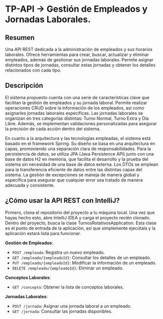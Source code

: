 # TP-API -> Gestión de Empleados y Jornadas Laborales.

## Resumen
Una API REST dedicada a la administración de empleados y sus horarios laborales. Ofrece herramientas para crear, buscar, actualizar y eliminar empleados, además de gestionar sus jornadas laborales. Permite asignar distintos tipos de jornadas, consultar estas jornadas y obtener los detalles relacionados con cada tipo.
## Descripción
El sistema propuesto cuenta con una serie de características clave que facilitan la gestión de empleados y su jornada laboral. Permite realizar operaciones CRUD sobre la información de los empleados, así como asignarles jornadas laborales específicas. Las jornadas laborales se organizan en tres categorías distintas: Turno Normal, Turno Extra y Día Libre. Además, se implementan validaciones personalizadas para asegurar la precisión de cada acción dentro del sistema.

En cuanto a la arquitectura y las tecnologías empleadas, el sistema está basado en el framework Spring. Su diseño se basa en una arquitectura en capas, promoviendo una separación clara de responsabilidades. Para la persistencia de datos, se utiliza JPA (Java Persistence API) junto con una base de datos H2 en memoria, que facilita el desarrollo y la prueba del sistema sin necesidad de una base de datos externa. Los DTOs se emplean para la transferencia eficiente de datos entre las distintas capas del sistema. La gestión de excepciones se maneja de manera global y específica para asegurar que cualquier error sea tratado de manera adecuada y consistente.

## ¿Cómo usar la API REST con IntelliJ?

Primero, clona el repositorio del proyecto a tu máquina local. Una vez que hayas hecho esto, abre IntelliJ IDEA y carga el proyecto recién clonado. Dentro del proyecto, busca la clase TurnosRotativosApplication. Esta clase es el punto de entrada de la aplicación, así que simplemente ejecútala y la aplicación estará lista para funcionar.

**Gestión de Empleados**:
- `POST /empleado`: Registra un nuevo empleado.
- `GET /empleado/{empleadoId}`: Consultar los detalles de un empleado.
- `PUT /empleado/{empleadoId}`: Modificar la información de un empleado.
- `DELETE /empleado/{empleadoId}`: Eliminar un empleado.

**Conceptos Laborales**:
- `GET /concepto`: Obtener la lista de conceptos laborales.

**Jornadas Laborales**:
- `POST /jornada`: Asignar una jornada laboral a un empleado.
- `GET /jornada`: Consultar las jornadas disponibles.
